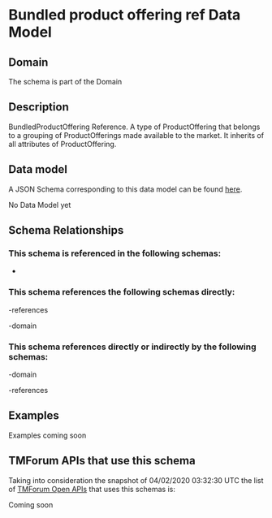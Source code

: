 # Bundled product offering ref Data Model

## Domain

The  schema is part of the  Domain

## Description

BundledProductOffering Reference. A type of ProductOffering that belongs to a grouping of ProductOfferings made available to the market. It inherits of all attributes of ProductOffering.

## Data model

A JSON Schema corresponding to this data model can be found
[here](https://github.com/tmforum-rand/schemas/blob/candidates/Product/BundledProductOfferingRef.schema.json).

No Data Model yet

## Schema Relationships

### This schema is referenced in the following schemas:

-

### This schema references the following schemas directly:

-references

-domain

### This schema references directly or indirectly by the following schemas:

-domain

-references



## Examples

Examples coming soon

## TMForum APIs that use this schema

Taking into consideration the snapshot of 04/02/2020 03:32:30 UTC the list of [TMForum Open APIs](https://www.tmforum.org/open-apis/) that uses this schemas is:

Coming soon